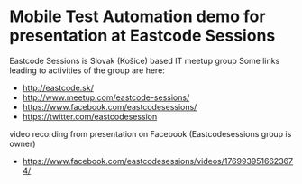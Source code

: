 # Mobile Test Automation demo for presentation at Eastcode Sessions
Eastcode Sessions is Slovak (Košice) based IT meetup group
Some links leading to activities of the group are here:
 - http://eastcode.sk/
 - http://www.meetup.com/eastcode-sessions/
 - https://www.facebook.com/eastcodesessions/
 - https://twitter.com/eastcodesession

video recording from presentation on Facebook (Eastcodesessions group is owner)
 - https://www.facebook.com/eastcodesessions/videos/1769939516623674/
